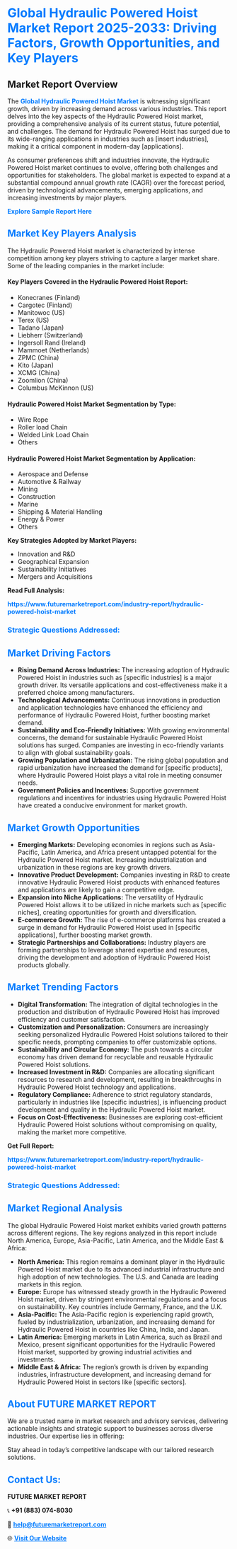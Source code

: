 <h1 style="color: #007BFF;">Global Hydraulic Powered Hoist Market Report 2025-2033: Driving Factors, Growth Opportunities, and Key Players</h1>

<section id="overview">
<h2>Market Report Overview</h2>
<p>The <a href="https://www.futuremarketreport.com/industry-report/hydraulic-powered-hoist-market" style="color: #007BFF; text-decoration: none;"><strong>Global Hydraulic Powered Hoist Market</strong></a> is witnessing significant growth, driven by increasing demand across various industries. This report delves into the key aspects of the Hydraulic Powered Hoist market, providing a comprehensive analysis of its current status, future potential, and challenges. The demand for Hydraulic Powered Hoist has surged due to its wide-ranging applications in industries such as [insert industries], making it a critical component in modern-day [applications].</p>
<p>As consumer preferences shift and industries innovate, the Hydraulic Powered Hoist market continues to evolve, offering both challenges and opportunities for stakeholders. The global market is expected to expand at a substantial compound annual growth rate (CAGR) over the forecast period, driven by technological advancements, emerging applications, and increasing investments by major players.</p>
</section>

<section id="overview">
<p><a href="https://www.futuremarketreport.com/request-sample/reportId=53912" style="color: #007BFF; text-decoration: none;"><strong>Explore Sample Report Here</strong></a></p>
</section>

<section id="key-players">
<h2 style="color: #007BFF;">Market Key Players Analysis</h2>
<p>The Hydraulic Powered Hoist market is characterized by intense competition among key players striving to capture a larger market share. Some of the leading companies in the market include:</p>
<h4>Key Players Covered in the Hydraulic Powered Hoist Report:</h4>
<ul><li>Konecranes (Finland)</li><li>Cargotec (Finland)</li><li>Manitowoc (US)</li><li>Terex (US)</li><li>Tadano (Japan)</li><li>Liebherr (Switzerland)</li><li>Ingersoll Rand (Ireland)</li><li>Mammoet (Netherlands)</li><li>ZPMC (China)</li><li>Kito (Japan)</li><li>XCMG (China)</li><li>Zoomlion (China)</li><li>Columbus McKinnon (US)</li></ul>
<h4>Hydraulic Powered Hoist Market Segmentation by Type:</h4>
<ul><li>Wire Rope</li><li>Roller load Chain</li><li>Welded Link Load Chain</li><li>Others</li></ul>

<h4>Hydraulic Powered Hoist Market Segmentation by Application:</h4>
<ul><li>Aerospace and Defense</li><li>Automotive &amp; Railway</li><li>Mining</li><li>Construction</li><li>Marine</li><li>Shipping &amp; Material Handling</li><li>Energy &amp; Power</li><li>Others</li></ul>
<p><strong>Key Strategies Adopted by Market Players:</strong></p>
<ul>
<li>Innovation and R&D</li>
<li>Geographical Expansion</li>
<li>Sustainability Initiatives</li>
<li>Mergers and Acquisitions</li>
</ul>
</section>

<section>
<p><strong>Read Full Analysis: </strong></p><a href="https://www.futuremarketreport.com/industry-report/hydraulic-powered-hoist-market" style="color: #007BFF; text-decoration: none;"><strong>https://www.futuremarketreport.com/industry-report/hydraulic-powered-hoist-market</strong></a>
<h3 style="color: #007BFF;">Strategic Questions Addressed:</h3>
</section>

<section id="driving-factors">
<h2 style="color: #007BFF;">Market Driving Factors</h2>
<ul>
<li><strong>Rising Demand Across Industries:</strong> The increasing adoption of Hydraulic Powered Hoist in industries such as [specific industries] is a major growth driver. Its versatile applications and cost-effectiveness make it a preferred choice among manufacturers.</li>
<li><strong>Technological Advancements:</strong> Continuous innovations in production and application technologies have enhanced the efficiency and performance of Hydraulic Powered Hoist, further boosting market demand.</li>
<li><strong>Sustainability and Eco-Friendly Initiatives:</strong> With growing environmental concerns, the demand for sustainable Hydraulic Powered Hoist solutions has surged. Companies are investing in eco-friendly variants to align with global sustainability goals.</li>
<li><strong>Growing Population and Urbanization:</strong> The rising global population and rapid urbanization have increased the demand for [specific products], where Hydraulic Powered Hoist plays a vital role in meeting consumer needs.</li>
<li><strong>Government Policies and Incentives:</strong> Supportive government regulations and incentives for industries using Hydraulic Powered Hoist have created a conducive environment for market growth.</li>
</ul>
</section>

<section id="growth-opportunities">
<h2 style="color: #007BFF;">Market Growth Opportunities</h2>
<ul>
<li><strong>Emerging Markets:</strong> Developing economies in regions such as Asia-Pacific, Latin America, and Africa present untapped potential for the Hydraulic Powered Hoist market. Increasing industrialization and urbanization in these regions are key growth drivers.</li>
<li><strong>Innovative Product Development:</strong> Companies investing in R&D to create innovative Hydraulic Powered Hoist products with enhanced features and applications are likely to gain a competitive edge.</li>
<li><strong>Expansion into Niche Applications:</strong> The versatility of Hydraulic Powered Hoist allows it to be utilized in niche markets such as [specific niches], creating opportunities for growth and diversification.</li>
<li><strong>E-commerce Growth:</strong> The rise of e-commerce platforms has created a surge in demand for Hydraulic Powered Hoist used in [specific applications], further boosting market growth.</li>
<li><strong>Strategic Partnerships and Collaborations:</strong> Industry players are forming partnerships to leverage shared expertise and resources, driving the development and adoption of Hydraulic Powered Hoist products globally.</li>
</ul>
</section>

<section id="trending-factors">
<h2 style="color: #007BFF;">Market Trending Factors</h2>
<ul>
<li><strong>Digital Transformation:</strong> The integration of digital technologies in the production and distribution of Hydraulic Powered Hoist has improved efficiency and customer satisfaction.</li>
<li><strong>Customization and Personalization:</strong> Consumers are increasingly seeking personalized Hydraulic Powered Hoist solutions tailored to their specific needs, prompting companies to offer customizable options.</li>
<li><strong>Sustainability and Circular Economy:</strong> The push towards a circular economy has driven demand for recyclable and reusable Hydraulic Powered Hoist solutions.</li>
<li><strong>Increased Investment in R&D:</strong> Companies are allocating significant resources to research and development, resulting in breakthroughs in Hydraulic Powered Hoist technology and applications.</li>
<li><strong>Regulatory Compliance:</strong> Adherence to strict regulatory standards, particularly in industries like [specific industries], is influencing product development and quality in the Hydraulic Powered Hoist market.</li>
<li><strong>Focus on Cost-Effectiveness:</strong> Businesses are exploring cost-efficient Hydraulic Powered Hoist solutions without compromising on quality, making the market more competitive.</li>
</ul>
</section>

<section>
<p><strong>Get Full Report: </strong></p><a href="https://www.futuremarketreport.com/industry-report/hydraulic-powered-hoist-market" style="color: #007BFF; text-decoration: none;"><strong>https://www.futuremarketreport.com/industry-report/hydraulic-powered-hoist-market</strong></a>
<h3 style="color: #007BFF;">Strategic Questions Addressed:</h3>
</section>


<section id="regional-analysis">
<h2 style="color: #007BFF;">Market Regional Analysis</h2>
<p>The global Hydraulic Powered Hoist market exhibits varied growth patterns across different regions. The key regions analyzed in this report include North America, Europe, Asia-Pacific, Latin America, and the Middle East & Africa:</p>
<ul>
<li><strong>North America:</strong> This region remains a dominant player in the Hydraulic Powered Hoist market due to its advanced industrial infrastructure and high adoption of new technologies. The U.S. and Canada are leading markets in this region.</li>
<li><strong>Europe:</strong> Europe has witnessed steady growth in the Hydraulic Powered Hoist market, driven by stringent environmental regulations and a focus on sustainability. Key countries include Germany, France, and the U.K.</li>
<li><strong>Asia-Pacific:</strong> The Asia-Pacific region is experiencing rapid growth, fueled by industrialization, urbanization, and increasing demand for Hydraulic Powered Hoist in countries like China, India, and Japan.</li>
<li><strong>Latin America:</strong> Emerging markets in Latin America, such as Brazil and Mexico, present significant opportunities for the Hydraulic Powered Hoist market, supported by growing industrial activities and investments.</li>
<li><strong>Middle East & Africa:</strong> The region’s growth is driven by expanding industries, infrastructure development, and increasing demand for Hydraulic Powered Hoist in sectors like [specific sectors].</li>
</ul>
</section>

<footer>
<h2 style="color: #007BFF;">About FUTURE MARKET REPORT</h2>
<p>We are a trusted name in market research and advisory services, delivering actionable insights and strategic support to businesses across diverse industries. Our expertise lies in offering:</p>

<p>Stay ahead in today’s competitive landscape with our tailored research solutions.</p>

<h2 style="color: #007BFF;">Contact Us:</h2>
<p><strong>FUTURE MARKET REPORT</strong></p>
<p>📞 <strong>+91 (883) 074-8030</strong></p>
<p>📧 <strong><a href="mailto:help@futuremarketreport.com" style="color: #007BFF;">help@futuremarketreport.com</a></strong></p>
<p>🌐 <strong><a href="https://www.futuremarketreport.com/" style="color: #007BFF;">Visit Our Website</a></strong></p>
</footer>